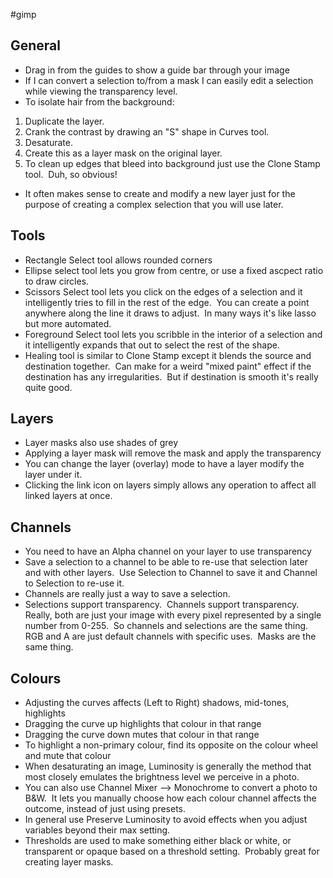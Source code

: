#gimp 

## General

- Drag in from the guides to show a guide bar through your image
- If I can convert a selection to/from a mask I can easily edit a selection while viewing the transparency level.
- To isolate hair from the background:

1. Duplicate the layer.
2. Crank the contrast by drawing an "S" shape in Curves tool.
3. Desaturate.
4. Create this as a layer mask on the original layer.
5. To clean up edges that bleed into background just use the Clone Stamp tool.  Duh, so obvious!

- It often makes sense to create and modify a new layer just for the purpose of creating a complex selection that you will use later.

## Tools

- Rectangle Select tool allows rounded corners
- Ellipse select tool lets you grow from centre, or use a fixed ascpect ratio to draw circles.
- Scissors Select tool lets you click on the edges of a selection and it intelligently tries to fill in the rest of the edge.  You can create a point anywhere along the line it draws to adjust.  In many ways it's like lasso but more automated.
- Foreground Select tool lets you scribble in the interior of a selection and it intelligently expands that out to select the rest of the shape.
- Healing tool is similar to Clone Stamp except it blends the source and destination together.  Can make for a weird "mixed paint" effect if the destination has any irregularities.  But if destination is smooth it's really quite good.

## Layers

- Layer masks also use shades of grey
- Applying a layer mask will remove the mask and apply the transparency
- You can change the layer (overlay) mode to have a layer modify the layer under it.
- Clicking the link icon on layers simply allows any operation to affect all linked layers at once.

## Channels

- You need to have an Alpha channel on your layer to use transparency
- Save a selection to a channel to be able to re-use that selection later and with other layers.  Use Selection to Channel to save it and Channel to Selection to re-use it.
- Channels are really just a way to save a selection.
- Selections support transparency.  Channels support transparency.  Really, both are just your image with every pixel represented by a single number from 0-255.  So channels and selections are the same thing.  RGB and A are just default channels with specific uses.  Masks are the same thing. 

## Colours

- Adjusting the curves affects (Left to Right) shadows, mid-tones, highlights
- Dragging the curve up highlights that colour in that range
- Dragging the curve down mutes that colour in that range
- To highlight a non-primary colour, find its opposite on the colour wheel and mute that colour
- When desaturating an image, Luminosity is generally the method that most closely emulates the brightness level we perceive in a photo.
- You can also use Channel Mixer --> Monochrome to convert a photo to B&W.  It lets you manually choose how each colour channel affects the outcome, instead of just using presets.
- In general use Preserve Luminosity to avoid effects when you adjust variables beyond their max setting.
- Thresholds are used to make something either black or white, or transparent or opaque based on a threshold setting.  Probably great for creating layer masks.
